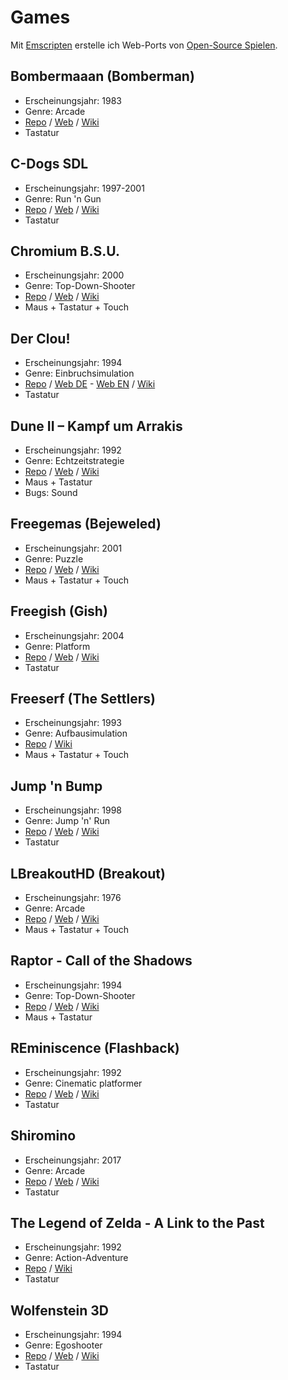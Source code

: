 # Games

Mit [Emscripten](https://emscripten.org/) erstelle ich Web-Ports von [Open-Source Spielen](https://osgameclones.com/).

## Bombermaaan (Bomberman)

* Erscheinungsjahr: 1983
* Genre: Arcade
* [Repo](https://github.com/midzer/Bombermaaan) / [Web](https://bombermaaan.netlify.app/) / [Wiki](https://de.wikipedia.org/wiki/Bomberman)
* Tastatur

## C-Dogs SDL

* Erscheinungsjahr: 1997-2001
* Genre: Run 'n Gun
* [Repo](https://github.com/midzer/cdogs-sdl) / [Web](https://cdogs.netlify.app/) / [Wiki](https://en.wikipedia.org/wiki/C-Dogs)
* Tastatur

## Chromium B.S.U.

* Erscheinungsjahr: 2000
* Genre: Top-Down-Shooter
* [Repo](https://github.com/midzer/chromium-bsu) / [Web](https://chromium-bsu.netlify.app/) / [Wiki](https://en.wikipedia.org/wiki/Chromium_B.S.U.)
* Maus + Tastatur + Touch

## Der Clou!

* Erscheinungsjahr: 1994
* Genre: Einbruchsimulation
* [Repo](https://github.com/midzer/derclou) / [Web DE](https://derclou.netlify.app/) - [Web EN](https://theclou.netlify.app/) / [Wiki](https://de.wikipedia.org/wiki/Der_Clou!)
* Tastatur

## Dune II – Kampf um Arrakis

* Erscheinungsjahr: 1992
* Genre: Echtzeitstrategie
* [Repo](https://github.com/midzer/OpenDUNE) / [Web](https://opendune.netlify.app/) / [Wiki](https://de.wikipedia.org/wiki/Dune_II_%E2%80%93_Kampf_um_Arrakis)
* Maus + Tastatur
* Bugs: Sound

## Freegemas (Bejeweled)

* Erscheinungsjahr: 2001
* Genre: Puzzle
* [Repo](https://github.com/midzer/freegemas) / [Web](https://freegemas.netlify.app/) / [Wiki](https://en.wikipedia.org/wiki/Bejeweled)
* Maus + Tastatur + Touch

## Freegish (Gish)

* Erscheinungsjahr: 2004
* Genre: Platform
* [Repo](https://github.com/midzer/freegish) / [Web](https://freegish.netlify.app/) / [Wiki](https://en.wikipedia.org/wiki/Gish_(video_game))
* Tastatur

## Freeserf (The Settlers)

* Erscheinungsjahr: 1993
* Genre: Aufbausimulation
* [Repo](https://github.com/midzer/freeserf) / [Wiki](https://de.wikipedia.org/wiki/Die_Siedler)
* Maus + Tastatur + Touch

## Jump 'n Bump

* Erscheinungsjahr: 1998
* Genre: Jump 'n' Run
* [Repo](https://github.com/midzer/jumpnbump) / [Web](https://jumpnbump.netlify.app/) / [Wiki](https://en.wikipedia.org/wiki/Jump_%27n_Bump)
* Tastatur

## LBreakoutHD (Breakout)

* Erscheinungsjahr: 1976
* Genre: Arcade
* [Repo](https://github.com/midzer/lbreakouthd) / [Web](https://lbreakouthd.netlify.app/) / [Wiki](https://de.wikipedia.org/wiki/Breakout_%28Computerspiel%29)
* Maus + Tastatur + Touch

## Raptor - Call of the Shadows

* Erscheinungsjahr: 1994
* Genre: Top-Down-Shooter
* [Repo](https://github.com/midzer/raptor) / [Web](https://raptor-web.netlify.app/) / [Wiki](https://de.wikipedia.org/wiki/Raptor_(Computerspiel))
* Maus + Tastatur

## REminiscence (Flashback)

* Erscheinungsjahr: 1992
* Genre: Cinematic platformer
* [Repo](https://github.com/midzer/reminiscence) / [Web](https://reminiscence-cd.netlify.app/) / [Wiki](https://de.wikipedia.org/wiki/Flashback_(Computerspiel))
* Tastatur

## Shiromino

* Erscheinungsjahr: 2017
* Genre: Arcade
* [Repo](https://github.com/midzer/shiromino) / [Web](https://shiromino.netlify.app/) / [Wiki](https://tetris.wiki/Shiromino)
* Tastatur

## The Legend of Zelda - A Link to the Past

* Erscheinungsjahr: 1992
* Genre: Action-Adventure
* [Repo](https://github.com/midzer/zelda3) / [Wiki](https://de.wikipedia.org/wiki/The_Legend_of_Zelda:_A_Link_to_the_Past)
* Tastatur

## Wolfenstein 3D

* Erscheinungsjahr: 1994
* Genre: Egoshooter
* [Repo](https://github.com/midzer/wolf4sdl) / [Web](https://wolfenstein.netlify.app/) / [Wiki](https://de.wikipedia.org/wiki/Wolfenstein_3D)
* Tastatur
